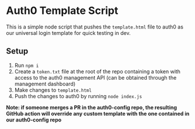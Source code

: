 # Auth0 Template Script

This is a simple node script that pushes the `template.html` file to auth0 as our universal login template for quick testing in dev.

## Setup

1. Run `npm i`
2. Create a `token.txt` file at the root of the repo containing a token with access to the auth0 management API (can be obtained through the management dashboard)
3. Make changes to `template.html`
4. Push the changes to auth0 by running `node index.js`

**Note: if someone merges a PR in the auth0-config repo, the resulting GitHub action will override any custom template with the one contained in our auth0-config repo**